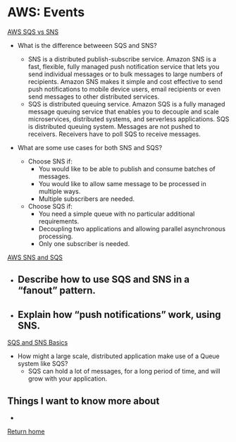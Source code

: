 # AWS: Events

[AWS SQS vs SNS](https://medium.com/awesome-cloud/aws-difference-between-sqs-and-sns-61a397bf76c5)

- What is the difference betweeen SQS and SNS?
  - SNS is a distributed publish-subscribe service. Amazon SNS is a fast, flexible, fully managed push notification service that lets you send individual messages or to bulk messages to large numbers of recipients. Amazon SNS makes it simple and cost effective to send push notifications to mobile device users, email recipients or even send messages to other distributed services.
  - SQS is distributed queuing service. Amazon SQS is a fully managed message queuing service that enables you to decouple and scale microservices, distributed systems, and serverless applications. SQS is distributed queuing system. Messages are not pushed to receivers. Receivers have to poll SQS to receive messages.

- What are some use cases for both SNS and SQS?
  - Choose SNS if:
    - You would like to be able to publish and consume batches of messages.
    - You would like to allow same message to be processed in multiple ways.
    - Multiple subscribers are needed.
  - Choose SQS if:
    - You need a simple queue with no particular additional requirements.
    - Decoupling two applications and allowing parallel asynchronous processing.
    - Only one subscriber is needed.

[AWS SNS and SQS](https://www.youtube.com/watch?v=mXk0MNjlO7A)

- Describe how to use SQS and SNS in a “fanout” pattern.
  -
- Explain how “push notifications” work, using SNS.
  -

[SQS and SNS Basics](https://www.youtube.com/watch?v=UesxWuZMZqI)

- How might a large scale, distributed application make use of a Queue system like SQS?
  - SQS can hold a lot of messages, for a long period of time, and will grow with your application.

## Things I want to know more about

-

[Return home](https://khofstetter94.github.io/reading-notes/)
